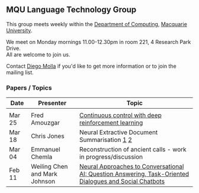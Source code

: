 
## MQU Language Technology Group


This group meets weekly within the
[Department of Computing](http://comp.mq.edu.au), [Macquarie University](https://www.mq.edu.au/).

We meet on Monday mornings 11.00-12.30pm in room 221, 4 Research Park Drive.  
All are welcome to join us.

Contact [Diego Molla](http://web.science.mq.edu.au/~diego/) if you'd like to get more information or to join the mailing list. 

### Papers / Topics

Date | Presenter | Topic
----- | --------- | -----
||
Mar 25 &nbsp;&nbsp; | Fred Amouzgar | [Continuous control with deep reinforcement learning](https://arxiv.org/abs/1509.02971)
Mar 18 &nbsp;&nbsp; | Chris Jones | Neural Extractive Document Summarisation [1](https://arxiv.org/abs/1611.04230) [2](https://arxiv.org/abs/1808.07187)
Mar 04 &nbsp;&nbsp; | Emmanuel Chemla | Reconstruction of ancient calls - work in progress/discussion
Feb 11 &nbsp;&nbsp; |  Weiling Chen and Mark Johnson | [Neural Approaches to Conversational AI: Question Answering, Task-Oriented Dialogues and Social Chatbots](https://www.microsoft.com/en-us/research/uploads/prod/2018/07/neural-approaches-to-conversational-AI.pdf)


